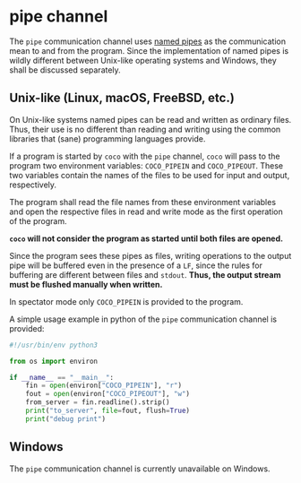 # pipe channel

The `pipe` communication channel uses [named pipes](https://en.wikipedia.org/wiki/Named_pipe)
as the communication mean to and from the program. Since the implementation of
named pipes is wildly different between Unix-like operating systems and Windows,
they shall be discussed separately.

## Unix-like (Linux, macOS, FreeBSD, etc.)
On Unix-like systems named pipes can be read and written as ordinary files. Thus,
their use is no different than reading and writing using the common libraries that
(sane) programming languages provide.

If a program is started by `coco` with the `pipe` channel, `coco` will pass to the
program two environment variables: `COCO_PIPEIN` and `COCO_PIPEOUT`. These
two variables contain the names of the files to be used for input and output,
respectively.

The program shall read the file names from these environment variables and open
the respective files in read and write mode as the first operation of the program.

**`coco` will not consider the program as started until both files are opened.**

Since the program sees these pipes as files, writing operations to the output pipe
will be buffered even in the presence of a `LF`, since the rules for buffering are
different between files and `stdout`.
**Thus, the output stream must be flushed manually when written.**

In spectator mode only `COCO_PIPEIN` is provided to the program.

A simple usage example in python of the `pipe` communication channel is provided:
```python
#!/usr/bin/env python3

from os import environ

if __name__ == "__main__":
    fin = open(environ["COCO_PIPEIN"], "r")
    fout = open(environ["COCO_PIPEOUT"], "w")
    from_server = fin.readline().strip()
    print("to_server", file=fout, flush=True)
    print("debug print")
```

## Windows
The `pipe` communication channel is currently unavailable on Windows.
